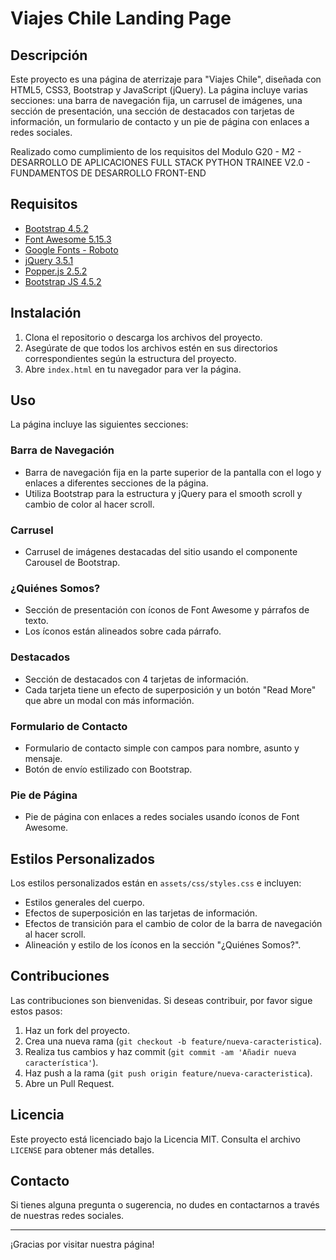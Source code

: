 # Viajes Chile Landing Page

## Descripción

Este proyecto es una página de aterrizaje para "Viajes Chile", diseñada con HTML5, CSS3, Bootstrap y JavaScript (jQuery). La página incluye varias secciones: una barra de navegación fija, un carrusel de imágenes, una sección de presentación, una sección de destacados con tarjetas de información, un formulario de contacto y un pie de página con enlaces a redes sociales.

Realizado como cumplimiento de los requisitos del Modulo G20 - M2 - DESARROLLO DE APLICACIONES FULL STACK PYTHON TRAINEE V2.0 - FUNDAMENTOS DE DESARROLLO FRONT-END

## Requisitos

- [Bootstrap 4.5.2](https://stackpath.bootstrapcdn.com/bootstrap/4.5.2/css/bootstrap.min.css)
- [Font Awesome 5.15.3](https://cdnjs.cloudflare.com/ajax/libs/font-awesome/5.15.3/css/all.min.css)
- [Google Fonts - Roboto](https://fonts.googleapis.com/css2?family=Roboto:wght@400;700&display=swap)
- [jQuery 3.5.1](https://code.jquery.com/jquery-3.5.1.min.js)
- [Popper.js 2.5.2](https://cdn.jsdelivr.net/npm/@popperjs/core@2.5.2/dist/umd/popper.min.js)
- [Bootstrap JS 4.5.2](https://stackpath.bootstrapcdn.com/bootstrap/4.5.2/js/bootstrap.min.js)

## Instalación

1. Clona el repositorio o descarga los archivos del proyecto.
2. Asegúrate de que todos los archivos estén en sus directorios correspondientes según la estructura del proyecto.
3. Abre `index.html` en tu navegador para ver la página.

## Uso

La página incluye las siguientes secciones:

### Barra de Navegación

- Barra de navegación fija en la parte superior de la pantalla con el logo y enlaces a diferentes secciones de la página.
- Utiliza Bootstrap para la estructura y jQuery para el smooth scroll y cambio de color al hacer scroll.

### Carrusel

- Carrusel de imágenes destacadas del sitio usando el componente Carousel de Bootstrap.

### ¿Quiénes Somos?

- Sección de presentación con íconos de Font Awesome y párrafos de texto.
- Los íconos están alineados sobre cada párrafo.

### Destacados

- Sección de destacados con 4 tarjetas de información.
- Cada tarjeta tiene un efecto de superposición y un botón "Read More" que abre un modal con más información.

### Formulario de Contacto

- Formulario de contacto simple con campos para nombre, asunto y mensaje.
- Botón de envío estilizado con Bootstrap.

### Pie de Página

- Pie de página con enlaces a redes sociales usando íconos de Font Awesome.

## Estilos Personalizados

Los estilos personalizados están en `assets/css/styles.css` e incluyen:

- Estilos generales del cuerpo.
- Efectos de superposición en las tarjetas de información.
- Efectos de transición para el cambio de color de la barra de navegación al hacer scroll.
- Alineación y estilo de los íconos en la sección "¿Quiénes Somos?".

## Contribuciones

Las contribuciones son bienvenidas. Si deseas contribuir, por favor sigue estos pasos:

1. Haz un fork del proyecto.
2. Crea una nueva rama (`git checkout -b feature/nueva-caracteristica`).
3. Realiza tus cambios y haz commit (`git commit -am 'Añadir nueva característica'`).
4. Haz push a la rama (`git push origin feature/nueva-caracteristica`).
5. Abre un Pull Request.

## Licencia

Este proyecto está licenciado bajo la Licencia MIT. Consulta el archivo `LICENSE` para obtener más detalles.

## Contacto

Si tienes alguna pregunta o sugerencia, no dudes en contactarnos a través de nuestras redes sociales.

---

¡Gracias por visitar nuestra página!
